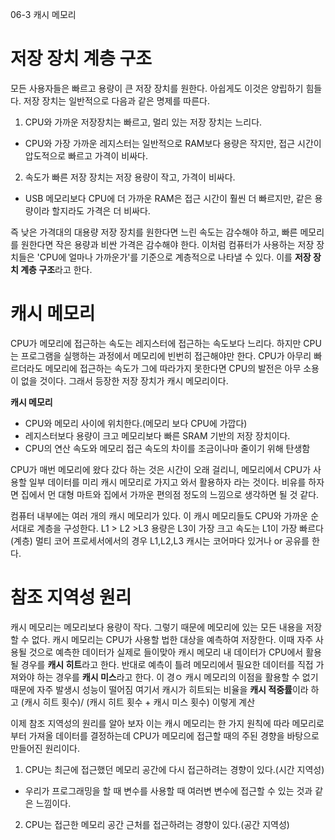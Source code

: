 06-3 캐시 메모리

# 저장 장치 계층 구조
모든 사용자들은 빠르고 용량이 큰 저장 장치를 원한다. 아쉽게도 이것은 양립하기 힘들다.
저장 장치는 일반적으로 다음과 같은 명제를 따른다.
1. CPU와 가까운 저장장치는 빠르고, 멀리 있는 저장 장치는 느리다.
- CPU와 가장 가까운 레지스터는 일반적으로 RAM보다 용량은 작지만, 접근 시간이 압도적으로 빠르고 가격이 비싸다.
2. 속도가 빠른 저장 장치는 저장 용량이 작고, 가격이 비싸다.
- USB 메모리보다 CPU에 더 가까운 RAM은 접근 시간이 훨씬 더 빠르지만, 같은 용량이라 할지라도 가격은 더 비싸다.

즉 낮은 가격대의 대용량 저장 장치를 원한다면 느린 속도는 감수해야 하고, 빠른 메모리를 원한다면 작은 용량과 비싼 가격은 감수해야 한다.
이처럼 컴퓨터가 사용하는 저장 장치들은 'CPU에 얼마나 가까운가'를 기준으로 계층적으로 나타낼 수 있다. 이를 **저장 장치 계층 구조**라고 한다.

# 캐시 메모리
CPU가 메모리에 접근하는 속도는 레지스터에 접근하는 속도보다 느리다. 하지만 CPU는 프로그램을 실행하는 과정에서 메모리에 빈번히 접근해야만 한다. CPU가 아무리 빠르더라도 메모리에 접근하는 속도가 그에 따라가지 못한다면 CPU의 발전은 아무 소용이 없을 것이다. 그래서 등장한 저장 장치가 캐시 메모리이다.

**캐시 메모리**
- CPU와 메모리 사이에 위치한다.(메모리 보다 CPU에 가깝다)
- 레지스터보다 용량이 크고 메모리보다 빠른 SRAM 기반의 저장 장치이다.
- CPU의 연산 속도와 메모리 접근 속도의 차이를 조금이나마 줄이기 위해 탄생함

CPU가 매번 메모리에 왔다 갔다 하는 것은 시간이 오래 걸리니, 메모리에서 CPU가 사용할 일부 데이터를 미리 캐시 메모리로 가지고 와서 활용하자 라는 것이다.
비유를 하자면 집에서 먼 대형 마트와 집에서 가까운 편의점 정도의 느낌으로 생각하면 될 것 같다.

컴퓨터 내부에는 여러 개의 캐시 메모리가 있다. 이 캐시 메모리들도 CPU와 가까운 순서대로 계층을 구성한다. L1 > L2 >L3
용량은 L3이 가장 크고 속도는 L1이 가장 빠르다(계층) 
멀티 코어 프로세서에서의 경우 L1,L2,L3 캐시는 코어마다 있거나 or 공유를 한다.


# 참조 지역성 원리
캐시 메모리는 메모리보다 용량이 작다. 그렇기 때문에 메모리에 있는 모든 내용을 저장할 수 없다.
캐시 메모리는 CPU가 사용할 법한 대상을 예측하여 저장한다. 이때 자주 사용될 것으로 예측한 데이터가 실제로 들이맞아 캐시 메모리 내 데이터가 CPU에서 활용될 경우를 **캐시 히트**라고 한다.
반대로 예측이 틀려 메모리에서 필요한 데이터를 직접 가져와야 하는 경우를 **캐시 미스**라고 한다. 이 경ㅇ 캐시 메모리의 이점을 활용할 수 없기 때문에 자주 발생시 성능이 떨어짐
여기서 캐시가 히트되는 비율을 **캐시 적중률**이라 하고 (캐시 히트 횟수)/ (캐시 히트 횟수 + 캐시 미스 횟수) 이렇게 계산

이제 참조 지역성의 원리를 알아 보자 이는 캐시 메모리는 한 가지 원칙에 따라 메모리로부터 가져올 데이터를 결정하는데 CPU가 메모리에 접근할 때의 주된 경향을 바탕으로 만들어진 원리이다.
1. CPU는 최근에 접근했던 메모리 공간에 다시 접근하려는 경향이 있다.(시간 지역성)
- 우리가 프로그래밍을 할 때 변수를 사용할 때 여러변 변수에 접근할 수 있는 것과 같은 느낌이다.
2. CPU는 접근한 메모리 공간 근처를 접근하려는 경향이 있다.(공간 지역성)

